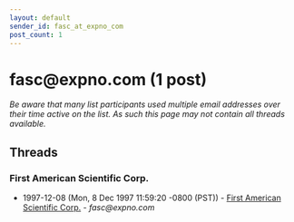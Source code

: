 ```yaml
---
layout: default
sender_id: fasc_at_expno_com
post_count: 1
---
```


# fasc<span>@</span>expno.com (1 post)

_Be aware that many list participants used multiple email addresses over their time active on the list. As such this page may not contain all threads available._

## Threads

### First American Scientific Corp.
+ 1997-12-08 (Mon, 8 Dec 1997 11:59:20 -0800 (PST)) - [First American Scientific Corp.](/archive/1997/12/688cb0bfa0597381a392607a0d0f87a7da9bbbed54c9d266dfc4dcd6d795bc1b) - _fasc@expno.com_

